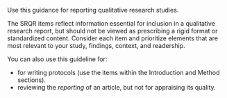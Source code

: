 
Use this guidance for reporting qualitative research studies.

The SRQR items reflect information essential for inclusion in a qualitative research report, but should not be viewed as prescribing a rigid format or standardized content. Consider each item and prioritize elements that are most relevant to your study, findings, context, and readership.

You can also use this guideline for:

* for writing protocols (use the items within the Introduction and Method sections).
* reviewing the _reporting_ of an article, but not for appraising its quality.